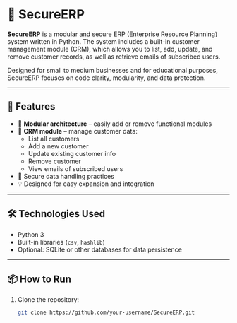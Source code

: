 # 🔐 SecureERP

**SecureERP** is a modular and secure ERP (Enterprise Resource Planning) system written in Python. The system includes a built-in customer management module (CRM), which allows you to list, add, update, and remove customer records, as well as retrieve emails of subscribed users.

Designed for small to medium businesses and for educational purposes, SecureERP focuses on code clarity, modularity, and data protection.

---

## 🚀 Features

- 📁 **Modular architecture** – easily add or remove functional modules
- 👤 **CRM module** – manage customer data:
  - List all customers
  - Add a new customer
  - Update existing customer info
  - Remove customer
  - View emails of subscribed users
- 🔐 Secure data handling practices
- 💡 Designed for easy expansion and integration

---

## 🛠️ Technologies Used

- Python 3
- Built-in libraries (`csv`, `hashlib`)
- Optional: SQLite or other databases for data persistence

---

## 📦 How to Run

1. Clone the repository:
   ```bash
   git clone https://github.com/your-username/SecureERP.git

